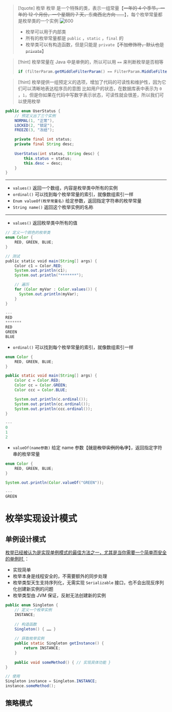 
>[!quote] 枚举
>枚举 是一个特殊的类，表示一组常量【~~一年的 4 个季节，一年的 12 个月份，一个星期的 7 天，东南西北方向 ……~~】，每个枚举常量都是枚举类的一个实例
>![600](https://obsidian-1307744200.cos.ap-guangzhou.myqcloud.com/%E5%9B%BE%E7%89%87/202409011641540.png)
>- 枚举可以用于内部类
>- 所有的枚举常量都是 `public` ，`static` ，`final` 的
>- 枚举类可以有构造函数，但是只能是 `private`【~~不加修饰符，默认也是 `private`~~】

>[!hint] 枚举常量在 Java 中是单例的，所以可以用 `==` 来判断枚举是否相等
> ```java
> if (filterParam.getMiddleFilterParam() == FilterParam.MiddleFilterParam.INTERCEPT)
> ```

>[!hint] 枚举提供一组预定义的选项，增加了代码的可读性和维护性，因为它们可以清晰地表达程序员的意图
>比如用户的状态，在数据库表中表示为 `0` ，`1`，但是你如果在代码中写数字表示状态，可读性就会很差，所以我们可以使用枚举

```java
public enum UserStatus {  
	// 预定义出了三个实例
    NORMAL(1, "正常"),  
    LOCKED(2, "锁定"),  
    FREEZE(3, "冻结");  

    private final int status;  
    private final String desc;  
  
    UserStatus(int status, String desc) {  
        this.status = status;  
        this.desc = desc;  
    }  
}
```

---

- `values()` 返回一个数组，内容是枚举类中所有的实例
- `ordinal()` 可以找到每个枚举常量的索引，就像数组索引一样
- `Enum valueOf(枚举常量名)` 给定参数，返回指定字符串的枚举常量
- `String name()` 返回这个枚举实例的名称

---

- `values()` 返回枚举类中所有的值
```java
// 定义一个颜色的枚举类
enum Color { 
    RED, GREEN, BLUE; 
} 

// 测试
public static void main(String[] args) {  
	Color c1 = Color.RED;  
	System.out.println(c1);  
	System.out.println("*******");  

	// 遍历
    for (Color myVar : Color.values()) {
      System.out.println(myVar);
    }
}  

---
RED
*******
RED
GREEN
BLUE
```

- `ordinal()` 可以找到每个枚举常量的索引，就像数组索引一样
```java
enum Color {  
	RED, GREEN, BLUE;  
}  

public static void main(String[] args) {  
	Color c = Color.RED;  
	Color cc = Color.GREEN;  
	Color ccc = Color.BLUE;  

	System.out.println(c.ordinal());  
	System.out.println(cc.ordinal());  
	System.out.println(ccc.ordinal());  
}

---
0
1
2
```

- `valueOf(name参数)` 给定 name 参数【~~就是枚举实例的名字~~】，返回指定字符串的枚举常量
```java
enum Color {  
	RED, GREEN, BLUE;  
}  

System.out.println(Color.valueOf("GREEN"));

---
GREEN
```


# 枚举实现设计模式
## 单例设计模式
<u>枚举已经被认为是实现单例模式的最佳方法之一，尤其是当你需要一个简单而安全的单例时 </u>：
- 实现简单
- 枚举本身是线程安全的，不需要额外的同步处理
- 枚举类型天生支持序列化，无需实现 `Serializable` 接口，也不会出现反序列化创建新实例的问题
- 枚举类型由 JVM 保证，反射无法创建新的实例

```java
public enum Singleton {  
    // 定义一个枚举实例  
    INSTANCE;  
  
    // 构造函数  
    Singleton() { …… }  
  
    // 获取枚举实例  
    public static Singleton getInstance() { 
        return INSTANCE;  
    }  
    
	public void someMethod() { // 实现具体功能 }
}
```

```java
// 使用
Singleton instance = Singleton.INSTANCE; 
instance.someMethod();
```

## 策略模式













